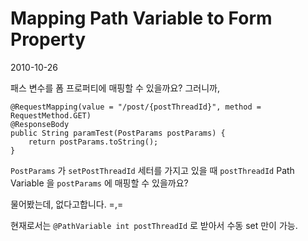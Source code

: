 # Mapping Path Variable to Form Property

2010-10-26

패스 변수를 폼 프로퍼티에 매핑할 수 있을까요? 그러니까,

	@RequestMapping(value = "/post/{postThreadId}", method = RequestMethod.GET)
	@ResponseBody
	public String paramTest(PostParams postParams) {
		return postParams.toString();
	}

`PostParams` 가 `setPostThreadId` 세터를 가지고 있을 때 `postThreadId` Path Variable 을
`postParams` 에 매핑할 수 있을까요?

물어봤는데, 없다고합니다. =,=

현재로서는 `@PathVariable int postThreadId` 로 받아서 수동 set 만이 가능.
